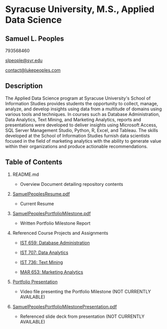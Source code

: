 # Syracuse University, M.S., Applied Data Science
## Samuel L. Peoples

793568460

slpeople@syr.edu

contact@lukepeoples.com

## Description

The Applied Data Science program at Syracuse University's School of Information Studies provides students the opportunity to collect, manage, analyze, and develop insights using data from a multitude of domains using various tools and techniques. In courses such as Database Administration, Data Analytics, Text Mining, and Marketing Analytics, reports and presentations were developed to deliver insights using Microsoft Access, SQL Server Management Studio, Python, R, Excel, and Tableau. The skills developed at the School of Information Studies furnish data scientists focused in the field of marketing analytics with the ability to generate value within their organizations and produce actionable recommendations.

## Table of Contents

1. README.md 
    - Overview Document detailing repository contents

2. [SamuelPeoplesResume.pdf](https://github.com/SLPeoples/MSADS_Portfolio/blob/master/SamuelPeoplesResume.pdf)
    - Current Resume

3. [SamuelPeoplesPortfolioMilestone.pdf](https://github.com/SLPeoples/MSADS_Portfolio/blob/master/SamuelPeoplesPorfolioMilestone.pdf)
    - Written Portfolio Milestone Report

4. Referenced Course Projects and Assignments
    * [IST 659: Database Administration](https://github.com/SLPeoples/MSADS_Portfolio/tree/master/IST659_DatabaseAdministration)
    
    * [IST 707: Data Analytics](https://github.com/SLPeoples/MSADS_Portfolio/tree/master/IST707_DataAnalytics)
    
    * [IST 736: Text Mining](https://github.com/SLPeoples/MSADS_Portfolio/tree/master/IST736_TextMining)
   
    * [MAR 653: Marketing Analytics](https://github.com/SLPeoples/MSADS_Portfolio/tree/master/MAR653_Marketing_Analytics)
  
5. [Portfolio Presentation](https://github.com/SLPeoples/MSADS_Portfolio/blob/master/SamuelPeoplesPortfolioPresentation.mp4)
    - Video file presenting the Portfolio Milestone (NOT CURRENTLY AVAILABLE)

6. [SamuelPeoplesPortfolioMilestonePresentation.pdf](https://github.com/SLPeoples/MSADS_Portfolio/blob/master/SamuelPeoplesPortfolioMilestonePresentation.pdf)
    - Referenced slide deck from presentation (NOT CURRENTLY AVAILABLE)

